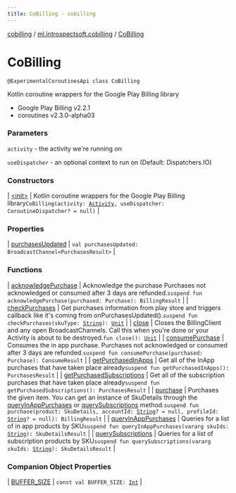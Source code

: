 ```yaml
---
title: CoBilling - cobilling
---
```


[cobilling](../../index.html) / [ml.introspectsoft.cobilling](../index.html) / [CoBilling](./index.html)

# CoBilling

`@ExperimentalCoroutinesApi class CoBilling`

Kotlin coroutine wrappers for the Google Play Billing library

* Google Play Billing v2.2.1
* coroutines v2.3.0-alpha03

### Parameters

`activity` - the activity we're running on

`useDispatcher` - an optional context to run on (Default: Dispatchers.IO)

### Constructors

| [&lt;init&gt;](-init-.html) | Kotlin coroutine wrappers for the Google Play Billing library`CoBilling(activity: `[`Activity`](https://developer.android.com/reference/android/app/Activity.html)`, useDispatcher: CoroutineDispatcher? = null)` |

### Properties

| [purchasesUpdated](purchases-updated.html) | `val purchasesUpdated: BroadcastChannel<PurchasesResult>` |

### Functions

| [acknowledgePurchase](acknowledge-purchase.html) | Acknowledge the purchase Purchases not acknowledged or consumed after 3 days are refunded.`suspend fun acknowledgePurchase(purchased: Purchase): BillingResult` |
| [checkPurchases](check-purchases.html) | Get purchases information from play store and triggers callback like it's coming from onPurchasesUpdated().`suspend fun checkPurchases(skuType: `[`String`](https://kotlinlang.org/api/latest/jvm/stdlib/kotlin/-string/index.html)`): `[`Unit`](https://kotlinlang.org/api/latest/jvm/stdlib/kotlin/-unit/index.html) |
| [close](close.html) | Closes the BillingClient and any open BroadcastChannels. Call this when you're done or your Activity is about to be destroyed.`fun close(): `[`Unit`](https://kotlinlang.org/api/latest/jvm/stdlib/kotlin/-unit/index.html) |
| [consumePurchase](consume-purchase.html) | Consumes the in app purchase. Purchases not acknowledged or consumed after 3 days are refunded.`suspend fun consumePurchase(purchased: Purchase): ConsumeResult` |
| [getPurchasedInApps](get-purchased-in-apps.html) | Get all of the InApp purchases that have taken place already`suspend fun getPurchasedInApps(): PurchasesResult` |
| [getPurchasedSubscriptions](get-purchased-subscriptions.html) | Get all of the subscription purchases that have taken place already`suspend fun getPurchasedSubscriptions(): PurchasesResult` |
| [purchase](purchase.html) | Purchases the given item. You can get an instance of SkuDetails through the [queryInAppPurchases](query-in-app-purchases.html) or [querySubscriptions](query-subscriptions.html) method.`suspend fun purchase(product: SkuDetails, accountId: `[`String`](https://kotlinlang.org/api/latest/jvm/stdlib/kotlin/-string/index.html)`? = null, profileId: `[`String`](https://kotlinlang.org/api/latest/jvm/stdlib/kotlin/-string/index.html)`? = null): BillingResult` |
| [queryInAppPurchases](query-in-app-purchases.html) | Queries for a list of in app products by SKU`suspend fun queryInAppPurchases(vararg skuIds: `[`String`](https://kotlinlang.org/api/latest/jvm/stdlib/kotlin/-string/index.html)`): SkuDetailsResult` |
| [querySubscriptions](query-subscriptions.html) | Queries for a list of subscription products by SKU`suspend fun querySubscriptions(vararg skuIds: `[`String`](https://kotlinlang.org/api/latest/jvm/stdlib/kotlin/-string/index.html)`): SkuDetailsResult` |

### Companion Object Properties

| [BUFFER_SIZE](-b-u-f-f-e-r_-s-i-z-e.html) | `const val BUFFER_SIZE: `[`Int`](https://kotlinlang.org/api/latest/jvm/stdlib/kotlin/-int/index.html) |

